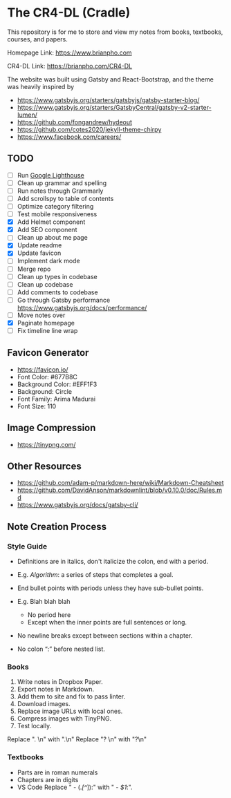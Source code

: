 # The CR4-DL (Cradle)

This repository is for me to store and view my notes from books, textbooks, courses, and papers.

Homepage Link: <https://www.brianpho.com>

CR4-DL Link: <https://brianpho.com/CR4-DL>

The website was built using Gatsby and React-Bootstrap, and the theme was heavily inspired by

- <https://www.gatsbyjs.org/starters/gatsbyjs/gatsby-starter-blog/>
- <https://www.gatsbyjs.org/starters/GatsbyCentral/gatsby-v2-starter-lumen/>
- <https://github.com/fongandrew/hydeout>
- <https://github.com/cotes2020/jekyll-theme-chirpy>
- <https://www.facebook.com/careers/>

## TODO

- [ ] Run [Google Lighthouse](https://developers.google.com/web/tools/lighthouse/)
- [ ] Clean up grammar and spelling
- [ ] Run notes through Grammarly
- [ ] Add scrollspy to table of contents
- [ ] Optimize category filtering
- [ ] Test mobile responsiveness
- [x] Add Helmet component
- [x] Add SEO component
- [ ] Clean up about me page
- [x] Update readme
- [x] Update favicon
- [ ] Implement dark mode
- [ ] Merge repo
- [ ] Clean up types in codebase
- [ ] Clean up codebase
- [ ] Add comments to codebase
- [ ] Go through Gatsby performance <https://www.gatsbyjs.org/docs/performance/>
- [ ] Move notes over
- [x] Paginate homepage
- [ ] Fix timeline line wrap

## Favicon Generator

- <https://favicon.io/>
- Font Color: #677B8C
- Background Color: #EFF1F3
- Background: Circle
- Font Family: Arima Madurai
- Font Size: 110

## Image Compression

- <https://tinypng.com/>

## Other Resources

- <https://github.com/adam-p/markdown-here/wiki/Markdown-Cheatsheet>
- <https://github.com/DavidAnson/markdownlint/blob/v0.10.0/doc/Rules.md>
- <https://www.gatsbyjs.org/docs/gatsby-cli/>

## Note Creation Process

### Style Guide

- Definitions are in italics, don't italicize the colon, end with a period.
- E.g. *Algorithm*: a series of steps that completes a goal.

- End bullet points with periods unless they have sub-bullet points.
- E.g. Blah blah blah
  - No period here
  - Except when the inner points are full sentences or long.

- No newline breaks except between sections within a chapter.
- No colon “:” before nested list.

### Books

1. Write notes in Dropbox Paper.
2. Export notes in Markdown.
3. Add them to site and fix to pass linter.
4. Download images.
5. Replace image URLs with local ones.
6. Compress images with TinyPNG.
7. Test locally.

Replace "\. \n" with ".\n"
Replace "\? \n" with "?\n"

### Textbooks

- Parts are in roman numerals
- Chapters are in digits
- VS Code Replace "  - (.*[^*]):" with "  - *$1*:".
